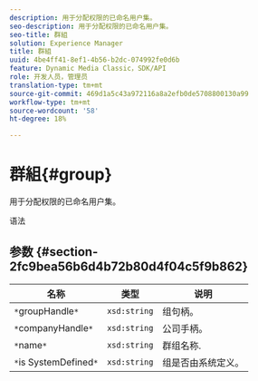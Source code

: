 ```yaml
---
description: 用于分配权限的已命名用户集。
seo-description: 用于分配权限的已命名用户集。
seo-title: 群組
solution: Experience Manager
title: 群組
uuid: 4be4ff41-8ef1-4b56-b2dc-074992fe0d6b
feature: Dynamic Media Classic，SDK/API
role: 开发人员，管理员
translation-type: tm+mt
source-git-commit: 469d1a5c43a972116a8a2efb0de5708800130a99
workflow-type: tm+mt
source-wordcount: '58'
ht-degree: 18%

---
```



# 群組{#group}

用于分配权限的已命名用户集。

语法

## 参数 {#section-2fc9bea56b6d4b72b80d4f04c5f9b862}

| 名称 | 类型 | 说明 |
|---|---|---|
| `*`groupHandle`*` | `xsd:string` | 组句柄。 |
| `*`companyHandle`*` | `xsd:string` | 公司手柄。 |
| `*`name`*` | `xsd:string` | 群组名称. |
| `*`is SystemDefined`*` | `xsd:string` | 组是否由系统定义。 |

